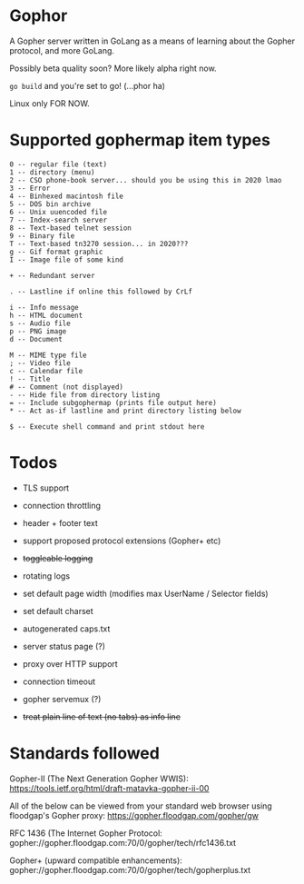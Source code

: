 # Gophor

A Gopher server written in GoLang as a means of learning about the Gopher
protocol, and more GoLang.

Possibly beta quality soon? More likely alpha right now.

`go build` and you're set to go! (...phor ha)

Linux only FOR NOW.

# Supported gophermap item types

```
0 -- regular file (text)
1 -- directory (menu)
2 -- CSO phone-book server... should you be using this in 2020 lmao
3 -- Error
4 -- Binhexed macintosh file
5 -- DOS bin archive
6 -- Unix uuencoded file
7 -- Index-search server
8 -- Text-based telnet session
9 -- Binary file
T -- Text-based tn3270 session... in 2020???
g -- Gif format graphic
I -- Image file of some kind

+ -- Redundant server

. -- Lastline if online this followed by CrLf

i -- Info message
h -- HTML document
s -- Audio file
p -- PNG image
d -- Document

M -- MIME type file
; -- Video file
c -- Calendar file
! -- Title
# -- Comment (not displayed)
- -- Hide file from directory listing
= -- Include subgophermap (prints file output here)
* -- Act as-if lastline and print directory listing below

$ -- Execute shell command and print stdout here
```

# Todos

- TLS support

- connection throttling

- header + footer text

- support proposed protocol extensions (Gopher+ etc)

- ~~toggleable logging~~

- rotating logs

- set default page width (modifies max UserName / Selector fields)

- set default charset

- autogenerated caps.txt

- server status page (?)

- proxy over HTTP support

- connection timeout

- gopher servemux (?)

- ~~treat plain line of text (no tabs) as info line~~

# Standards followed

Gopher-II (The Next Generation Gopher WWIS):
https://tools.ietf.org/html/draft-matavka-gopher-ii-00

All of the below can be viewed from your standard web browser using
floodgap's Gopher proxy:
https://gopher.floodgap.com/gopher/gw

RFC 1436 (The Internet Gopher Protocol:
gopher://gopher.floodgap.com:70/0/gopher/tech/rfc1436.txt

Gopher+ (upward compatible enhancements):
gopher://gopher.floodgap.com:70/0/gopher/tech/gopherplus.txt
